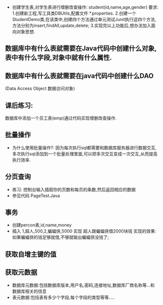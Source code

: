 - 创建学生表,对学生表进行增删改查操作:    student(id,name,age,gender)
要求:
	1.创建新工程,写工具类DBUtils,配置文件 *.properties.
    2.创建一个StudentDemo类,在该类中,创建四个方法通过单元测试Junit执行这四个方法,方法分别为insert,findAll,update,delete;
    3.实现完以上功能后,想办法加入面向对象思想.


## 数据库中有什么表就需要在Java代码中创建什么对象,表中有什么字段,对象中就有什么属性.
## 数据库中有什么表就需要在java代码中创建什么DAO
(Data Access Object 数据访问对象)

## 课后练习:
数据库中添加一个员工表(emp)通过代码实现增删改查操作.

## 批量操作
- 为什么使用批量操作?: 因为每次执行sql都需要和数据库服务器进行数据交互,多次执行sql添加到一个批量处理里面,可以把多次交互变成一次交互,从而提高执行效率.

## 分页查询
- 练习: 控制台输入插叙你的页数和每页的条数,然后返回相应的数据
- 参见代码 PageTest.Java

## 事务
- 创建percon表,id,name,money
- 插入 1,超人,500,2,蝙蝠侠,5000
实现 超人跟蝙蝠侠借2000块钱
实现的效果:
如果蝙蝠侠的钱足够就借,不够就输出蝙蝠侠没钱了;

## 获取自增主键的值


## 获取元数据
- 数据库元数据:包括数据库版本,用户名,密码,连接地址,数据库厂商名称等...和数据库相关的信息
- 表元数据:包括表有多少个字段,每个字段的类型等等.....